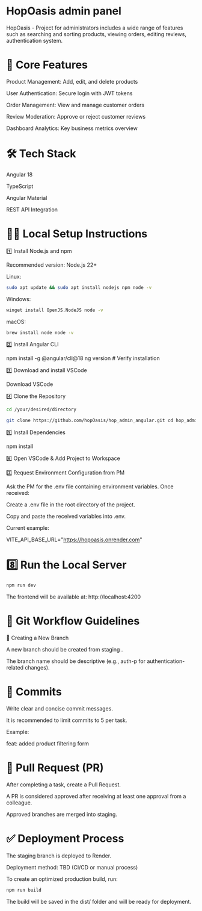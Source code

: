 # HopOasis admin panel

HopOasis - Project for administrators includes a wide range of features such as searching and sorting products, viewing orders, editing reviews, authentication system.

# 🚀 Core Features

Product Management: Add, edit, and delete products

User Authentication: Secure login with JWT tokens

Order Management: View and manage customer orders

Review Moderation: Approve or reject customer reviews

Dashboard Analytics: Key business metrics overview

# 🛠️ Tech Stack

Angular 18

TypeScript

Angular Material

REST API Integration

# 👷‍♀️ Local Setup Instructions

1️⃣ Install Node.js and npm

Recommended version: Node.js 22+

Linux:

```bash
sudo apt update && sudo apt install nodejs npm node -v 
```


Windows:

```bash
winget install OpenJS.NodeJS node -v
```

macOS:


```bash
brew install node node -v
```

2️⃣ Install Angular CLI

npm install -g @angular/cli@18 ng version # Verify installation

3️⃣ Download and install VSCode

Download VSCode

4️⃣ Clone the Repository

```bash
cd /your/desired/directory
```
```bash
git clone https://github.com/hopOasis/hop_admin_angular.git cd hop_admin_angular
```

5️⃣ Install Dependencies

npm install

6️⃣ Open VSCode & Add Project to Workspace

7️⃣ Request Environment Configuration from PM

Ask the PM for the .env file containing environment variables. Once received:

Create a .env file in the root directory of the project.

Copy and paste the received variables into .env.

Current example:

VITE_API_BASE_URL="https://hopoasis.onrender.com"

# 8️⃣ Run the Local Server

```bash
npm run dev
```

The frontend will be available at: http://localhost:4200

# 🔄 Git Workflow Guidelines

📌 Creating a New Branch

A new branch should be created from staging .

The branch name should be descriptive (e.g., auth-p for authentication-related changes).

# 📝 Commits

Write clear and concise commit messages.

It is recommended to limit commits to 5 per task.

Example:

feat: added product filtering form

# 🔀 Pull Request (PR)

After completing a task, create a Pull Request.

A PR is considered approved after receiving at least one approval from a colleague.

Approved branches are merged into staging.

# ✅ Deployment Process

The staging branch is deployed to Render.

Deployment method: TBD (CI/CD or manual process)

To create an optimized production build, run:

```bash
npm run build
```
The build will be saved in the dist/ folder and will be ready for deployment.
